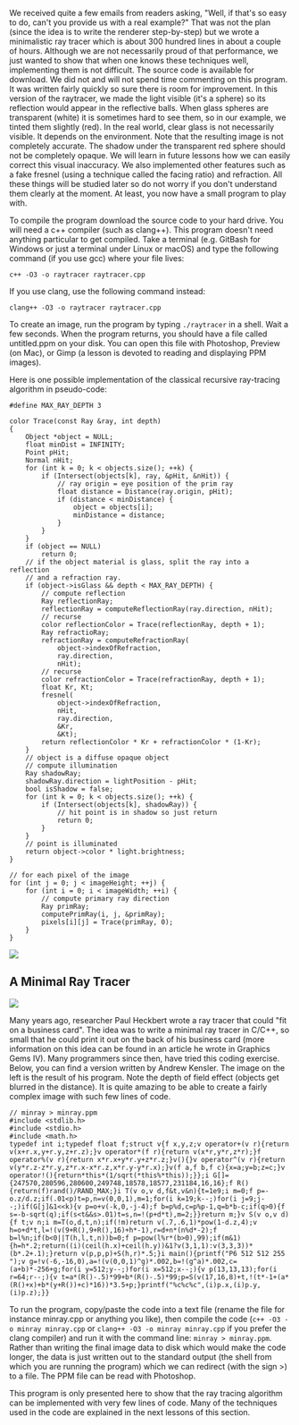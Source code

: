 We received quite a few emails from readers asking, "Well, if that's so easy to do, can't you provide us with a real example?" That was not the plan (since the idea is to write the renderer step-by-step) but we wrote a minimalistic ray tracer which is about 300 hundred lines in about a couple of hours. Although we are not necessarily proud of that performance, we just wanted to show that when one knows these techniques well, implementing them is not difficult. The source code is available for download. We did not and will not spend time commenting on this program. It was written fairly quickly so sure there is room for improvement. In this version of the raytracer, we made the light visible (it's a sphere) so its reflection would appear in the reflective balls. When glass spheres are transparent (white) it is sometimes hard to see them, so in our example, we tinted them slightly (red). In the real world, clear glass is not necessarily visible. It depends on the environment. Note that the resulting image is not completely accurate. The shadow under the transparent red sphere should not be completely opaque. We will learn in future lessons how we can easily correct this visual inaccuracy. We also implemented other features such as a fake fresnel (using a technique called the facing ratio) and refraction. All these things will be studied later so do not worry if you don't understand them clearly at the moment. At least, you now have a small program to play with.

To compile the program download the source code to your hard drive. You will need a c++ compiler (such as clang++). This program doesn't need anything particular to get compiled. Take a terminal (e.g. GitBash for Windows or just a terminal under Linux or macOS) and type the following command (if you use gcc) where your file lives:

```
c++ -O3 -o raytracer raytracer.cpp
```

If you use clang, use the following command instead:

```
clang++ -O3 -o raytracer raytracer.cpp
```

To create an image, run the program by typing `./raytracer` in a shell. Wait a few seconds. When the program returns, you should have a file called untitled.ppm on your disk. You can open this file with Photoshop, Preview (on Mac), or Gimp (a lesson is devoted to reading and displaying PPM images).

Here is one possible implementation of the classical recursive ray-tracing algorithm in pseudo-code:

```
#define MAX_RAY_DEPTH 3 
 
color Trace(const Ray &ray, int depth) 
{ 
    Object *object = NULL; 
    float minDist = INFINITY; 
    Point pHit; 
    Normal nHit; 
    for (int k = 0; k < objects.size(); ++k) { 
        if (Intersect(objects[k], ray, &pHit, &nHit)) { 
            // ray origin = eye position of the prim ray
            float distance = Distance(ray.origin, pHit); 
            if (distance < minDistance) { 
                object = objects[i]; 
                minDistance = distance; 
            } 
        } 
    } 
    if (object == NULL) 
        return 0; 
    // if the object material is glass, split the ray into a reflection
    // and a refraction ray.
    if (object->isGlass && depth < MAX_RAY_DEPTH) { 
        // compute reflection
        Ray reflectionRay; 
        reflectionRay = computeReflectionRay(ray.direction, nHit); 
        // recurse
        color reflectionColor = Trace(reflectionRay, depth + 1); 
        Ray refractioRay; 
        refractionRay = computeRefractionRay( 
            object->indexOfRefraction, 
            ray.direction, 
            nHit); 
        // recurse
        color refractionColor = Trace(refractionRay, depth + 1); 
        float Kr, Kt; 
        fresnel( 
            object->indexOfRefraction, 
            nHit, 
            ray.direction, 
            &Kr, 
            &Kt); 
        return reflectionColor * Kr + refractionColor * (1-Kr); 
    } 
    // object is a diffuse opaque object        
    // compute illumination
    Ray shadowRay; 
    shadowRay.direction = lightPosition - pHit; 
    bool isShadow = false; 
    for (int k = 0; k < objects.size(); ++k) { 
        if (Intersect(objects[k], shadowRay)) { 
            // hit point is in shadow so just return
            return 0; 
        } 
    } 
    // point is illuminated
    return object->color * light.brightness; 
} 
 
// for each pixel of the image
for (int j = 0; j < imageHeight; ++j) { 
    for (int i = 0; i < imageWidth; ++i) { 
        // compute primary ray direction
        Ray primRay; 
        computePrimRay(i, j, &primRay); 
        pixels[i][j] = Trace(primRay, 0); 
    } 
}
```

![](/images/introduction-to-ray-tracing/raytrace1.png)

## A Minimal Ray Tracer

![](/images/introduction-to-ray-tracing/aek.png)

Many years ago, researcher Paul Heckbert wrote a ray tracer that could "fit on a business card". The idea was to write a minimal ray tracer in C/C++, so small that he could print it out on the back of his business card (more information on this idea can be found in an article he wrote in Graphics Gems IV). Many programmers since then, have tried this coding exercise. Below, you can find a version written by Andrew Kensler. The image on the left is the result of his program. Note the depth of field effect (objects get blurred in the distance). It is quite amazing to be able to create a fairly complex image with such few lines of code.

```
// minray > minray.ppm
#include <stdlib.h>
#include <stdio.h>
#include <math.h>
typedef int i;typedef float f;struct v{f x,y,z;v operator+(v r){return v(x+r.x,y+r.y,z+r.z);}v operator*(f r){return v(x*r,y*r,z*r);}f operator%(v r){return x*r.x+y*r.y+z*r.z;}v(){}v operator^(v r){return v(y*r.z-z*r.y,z*r.x-x*r.z,x*r.y-y*r.x);}v(f a,f b,f c){x=a;y=b;z=c;}v operator!(){return*this*(1/sqrt(*this%*this));}};i G[]={247570,280596,280600,249748,18578,18577,231184,16,16};f R(){return(f)rand()/RAND_MAX;}i T(v o,v d,f&t,v&n){t=1e9;i m=0;f p=-o.z/d.z;if(.01<p)t=p,n=v(0,0,1),m=1;for(i k=19;k--;)for(i j=9;j--;)if(G[j]&1<<k){v p=o+v(-k,0,-j-4);f b=p%d,c=p%p-1,q=b*b-c;if(q>0){f s=-b-sqrt(q);if(s<t&&s>.01)t=s,n=!(p+d*t),m=2;}}return m;}v S(v o,v d){f t;v n;i m=T(o,d,t,n);if(!m)return v(.7,.6,1)*pow(1-d.z,4);v h=o+d*t,l=!(v(9+R(),9+R(),16)+h*-1),r=d+n*(n%d*-2);f b=l%n;if(b<0||T(h,l,t,n))b=0;f p=pow(l%r*(b>0),99);if(m&1){h=h*.2;return((i)(ceil(h.x)+ceil(h.y))&1?v(3,1,1):v(3,3,3))*(b*.2+.1);}return v(p,p,p)+S(h,r)*.5;}i main(){printf("P6 512 512 255 ");v g=!v(-6,-16,0),a=!(v(0,0,1)^g)*.002,b=!(g^a)*.002,c=(a+b)*-256+g;for(i y=512;y--;)for(i x=512;x--;){v p(13,13,13);for(i r=64;r--;){v t=a*(R()-.5)*99+b*(R()-.5)*99;p=S(v(17,16,8)+t,!(t*-1+(a*(R()+x)+b*(y+R())+c)*16))*3.5+p;}printf("%c%c%c",(i)p.x,(i)p.y,(i)p.z);}}
```

To run the program, copy/paste the code into a text file (rename the file for instance minray.cpp or anything you like), then compile the code (`c++ -O3 -o minray minray.cpp` or `clang++ -O3 -o minray minray.cpp` if you prefer the clang compiler) and run it with the command line: `minray > minray.ppm`. Rather than writing the final image data to disk which would make the code longer, the data is just written out to the standard output (the shell from which you are running the program) which we can redirect (with the sign >) to a file. The PPM file can be read with Photoshop.

This program is only presented here to show that the ray tracing algorithm can be implemented with very few lines of code. Many of the techniques used in the code are explained in the next lessons of this section.

